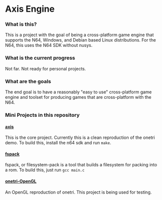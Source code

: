 # Axis Engine

### What is this?
This is a project with the goal of being a cross-platform game engine that supports the N64, Windows, and Debian based Linux distributions. For the N64, this uses the N64 SDK without nusys.

### What is the current progress
Not far. Not ready for personal projects.

### What are the goals
The end goal is to have a reasonably "easy to use" cross-platform game engine and toolset for producing games that are cross-platform with the N64.

### Mini Projects in this repository
#### [axis](./axis)
This is the core project. Currently this is a clean reproduction of the onetri demo. To build this, install the n64 sdk and run `make`.

#### [fspack](./tools/fspack)
fspack, or filesystem-pack is a tool that builds a filesystem for packing into a rom.
To build this, just run `gcc main.c`

#### [onetri-OpenGL](./onetri-OpenGL)
An OpenGL reproduction of onetri. This project is being used for testing.

